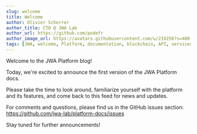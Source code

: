 ```yaml
---
slug: welcome
title: Welcome
author: Olivier Scherrer
author_title: CTO @ JWA Lab
author_url: https://github.com/podefr
author_image_url: https://avatars.githubusercontent.com/u/219256?s=400
tags: [JWA, welcome, Platform, documentation, blockchain, API, services]
---
```


Welcome to the JWA Platform blog! 

Today, we're excited to announce the first version of the JWA Platform docs.

Please take the time to look around, familiarize yourself with the platform and its features, and come back to this feed for news and updates.

For comments and questions, please find us in the GitHub issues section: https://github.com/jwa-lab/platform-docs/issues

Stay tuned for further announcements!
